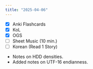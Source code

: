 ```yaml
---
title: "2025-04-06"
---
```


- [x] Anki Flashcards
- [x] KoL
- [x] OGS
- [ ] Sheet Music (10 min.)
- [ ] Korean (Read 1 Story)

* Notes on HDD densities.
* Added notes on UTF-16 endianness.